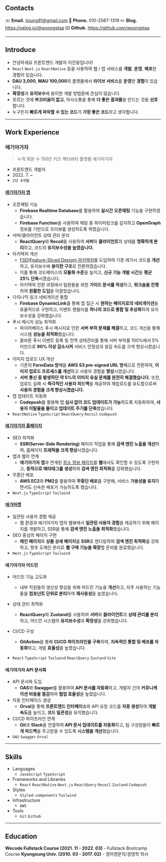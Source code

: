 ## Contacts

✉️ **Email.** jinung91@gmail.com
📱 **Phone.** 010-2587-1319
✏️ **Blog.** https://velog.io/@woongstaa
⌨️ **Github.** https://github.com/woongstaa

---

## Introduce

- 안녕하세요 프론트엔드 개발자 이진웅입니다!
- `React` `Next.js` `ReactNative` 등을 사용하여 웹 / 앱 서비스를 **개발**, **운영**, **배포**한 경험이 있습니다.
- **DAU 3,000**, **MAU 100,000**의 플랫폼에서 **라이브 서비스**를 **운영**한 **경험**이 있습니다.
- **확장성**과 **유지보수**에 용이한 개발 방법론에 관심이 많습니다.
- 모르는 것에 **부끄러움이 없고**, 의사소통을 통해 **더 좋은 결과물**을 만드는 것을 **선호**합니다.
- 누구든지 **빠르게 파악할 수 있는 코드**가 **가장 좋은 코드**라고 생각합니다.

---

## Work Experience

### 애기야가자

> 누적 회원 수 150만 키즈 액티비티 플랫폼 애기야가자

- 프론트엔드 개발자
- 2022\. 7\. ~
- `2년 4개월`

#### [**애기야가자 앱**](https://apps.apple.com/kr/app/%EC%95%A0%EA%B8%B0%EC%95%BC%EA%B0%80%EC%9E%90-%ED%82%A4%EC%A6%88-%EC%97%AC%ED%96%89-%EB%86%80%EC%9D%B4-%ED%95%AB%ED%94%8C-%EC%A0%95%EB%B3%B4-%EC%9C%A1%EC%95%84%EC%95%B1/id1479205228)

- 오픈채팅 기능
  - **Firebase Realtime Database**를 활용하여 **실시간** **오픈채팅** 기능을 구현하였습니다.
  - **Firebase Function**을 사용하여 채팅 중 하이퍼링크를 감지하고 **OpenGraph**정보를 기반으로 프리뷰를 생성하도록 하였습니다.
- 서버/클라이언트 상태 관리 분리
  - **ReactQuery**와 **Recoil**을 사용하여 **서버**와 **클라이언트**의 상태를 **명확하게 분리**하고, 코드의 **유지보수성을 높였습니다.**
- 아키텍처 개선
  - [FSD(Feature-Sliced Design) 아키텍처](https://feature-sliced.design/)를 도입하여 기존 레거시 코드를 **개선**하고, 유지보수에 **용이한 구조**로 전환하였습니다.
  - 이를 통해 코드베이스의 **모듈화 수준**을 높이고, **신규 기능 개발 시간**을 **평균 25% 단축**시켰습니다.
  - 아키텍처 전환 과정에서 팀원들을 위한 **가이드 문서를 작성**하고, **워크숍을 진행**하여 **원활한 도입**을 이끌었습니다.
- 다이나믹 링크 네비게이션 통합
  - **Firebase DynamicLink**를 통해 앱 접근 시 **원하는 페이지로의 네비게이션**을 효율적으로 구현하고, 이벤트 핸들러를 **하나의 코드로 통합 및 추상화**하여 유지보수성을 강화했습니다.
- 푸시 메시지 성능 최적화
  - 파이어베이스 푸시 메시지로 인한 **서버 부하 문제를 해결**하고, 코드 개선을 통해 시스템 **성능을 최적화**했습니다.
  - 올바른 푸시 이벤트 등록 및 전역 상태관리를 통해 서버 부하를 100%에서 5% 미만으로 **90% 이상 감소시켜** 서비스 안정성과 응답 속도를 크게 향상시켰습니다.
- 이미지 업로드 UX 개선
  - 기존의 **FormData 방식**을 **AWS S3 pre-signed URL 방식**으로 전환하여, **이미지 업로드 프로세스를 개선**하고 사용자 경험을 **향상**시켰습니다.
  - **서버 통신 중 발생하던 약 5%의 이미지 유실 문제를 완전히 해결했습니다.** 또한, 업로드 실패 시 **즉각적인 사용자 피드백**을 제공하여 재업로드를 유도함으로써 **사용자 경험을 크게 향상시켰습니다.**
- 앱 업데이트 자동화
  - **Codepush**를 활용해 앱 **심사 없이 코드 업데이트가 가능**하도록 자동화하여, **사용자 이탈율을 줄이고 업데이트 주기를 단축**했습니다.
- `ReactNative` `TypeScript` `ReactQuery` `Recoil` `Codepush`

#### [**애기야가자 홈페이지**](https://babygo.kr/)

- SEO 최적화
  - **SSR(Server-Side Rendering)** 페이지 작업을 통해 **검색 엔진 노출을 개선**하여, 홈페이지 **트래픽을 크게 향상**시켰습니다.
- 앱과 웹의 연계
  - **애기야가자 앱**과 연계된 [장소 정보 페이지](https://babygo.kr/place/39580040-de45-4047-892e-182dc977b10e)를 **웹**에서도 확인할 수 있도록 구현하고, **동적으로 메타태그를 생성**하여 **검색 엔진 최적화**를 강화했습니다.
- 무중단 배포
  - **AWS EC2**와 **PM2**를 활용하여 **무중단 배포**를 구현해, 서비스 **가용성을 유지**하면서도 신속한 배포가 가능하도록 했습니다.
- `Next.js` `TypeScript` `Tailwind`

#### [**애가마켓**](https://babygo.kr/store)

- 일관된 사용자 경험 제공
  - 웹 환경과 애기야가자 앱의 웹뷰에서 **일관된 사용자 경험**을 제공하기 위해 페이지를 개발하고, SSR을 통해 **검색 엔진 노출을 최적화**했습니다.
- SEO 중심의 페이지 구현
  - **메인 페이지**와 **상품 상세 페이지**를 **SSR**로 렌더링하여 **검색 엔진 최적화**를 강화하고, 향후 도메인 분리로 **웹 구매 기능을 확장**할 준비를 완료했습니다.
- `Next.js` `TypeScript` `Tailwind`

#### **애기야가자 어드민**

- 어드민 기능 고도화
  - 내부 직원들의 생산성 향상을 위해 어드민 기능을 **개선**하고, 자주 사용하는 기능들을 **컴포넌트 단위로 분리**하여 **재사용성**을 높였습니다.
- 상태 관리 최적화

  - **ReactQuery**와 **Zustand**를 사용하여 **서버**와 **클라이언트**의 **상태 관리를 분리**하고, 어드민 시스템의 **유지보수성**과 **확장성**을 강화했습니다.

- CI/CD 구성
  - **GitAction**을 통해 **CI/CD 파이프라인을 구축**하여, **지속적인 통합 및 배포를 자동화**하고, 개발 **효율성**을 높였습니다.
- `React` `TypeScript` `Tailwind` `ReactQuery` `Zustand` `Vite`

#### **애기야가자 API 문서화**

- API 문서화 도입
  - **OAS**와 **Swagger**를 활용하여 **API 문서를 자동화**하고, 개발자 간의 **커뮤니케이션 비용을 절감**하여 **협업 효율성**을 높였습니다.
- 자동 인터페이스 생성
  - **Orval**을 통해 **프론트엔드 인터페이스**와 API 요청 코드를 **자동 생성**하여 **개발 속도**를 높이고, **코드 일관성**을 유지했습니다.
- CI/CD 파이프라인 연계
  - **Git**과 **Slack**을 연결하여 **API 문서 업데이트를 자동화**하고, 팀 구성원들이 **빠르게 피드백**을 주고받을 수 있도록 **시스템을 개선**했습니다.
- `OAS` `Swagger` `Orval`

---

## Skills

- Languages
  - `JavaScript` `TypeScript`
- Frameworks and Libraries
  - `React` `ReactNative` `Next.js` `ReactQuery` `Recoil` `Zustand` `Codepush`
- Styles
  - `Styled-components` `Tailwind`
- Infrastructure
  - `AWS`
- Tools
  - `Git` `Github`

---

## Education

**Wecode Fullstack Course (2021. 11 - 2022. 03)** - Fullstack Bootcamp Course
**Kyungsung Univ. (2010. 03 - 2017. 02)** - 영어영문학/경영학 학사
